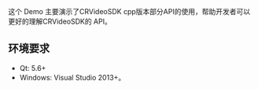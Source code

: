 这个 Demo 主要演示了CRVideoSDK cpp版本部分API的使用，帮助开发者可以更好的理解CRVideoSDK的 API。 

## 环境要求
- Qt: 5.6+
- Windows: Visual Studio 2013+。
